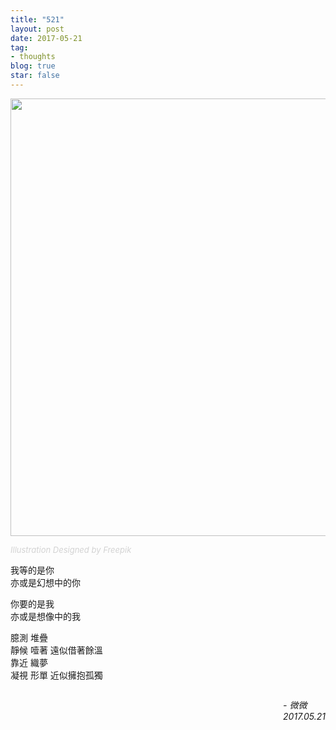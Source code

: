 ```yaml
---
title: "521"
layout: post
date: 2017-05-21
tag:
- thoughts
blog: true
star: false
---
```


<img src="{{ site.url }}/assets/images/521.svg" style="width: 700px; display:block; margin: 0 auto;" />

<a class="link-to-author"
   style="
          font-style: italic;
          text-decoration: none;
          color: lightgray;
          font-size: 13px;
         "
href="http://www.freepik.com">Illustration Designed by Freepik</a>

我等的是你 <br />
亦或是幻想中的你 <br />

你要的是我 <br />
亦或是想像中的我 <br />

臆測  堆疊 <br />
靜候  噎著   遠似借著餘溫 <br />
靠近  織夢 <br />
凝視  形單   近似擁抱孤獨 <br />


<p style="font-style: italic; float: right;">
- 微微 <br />
2017.05.21
</p>



